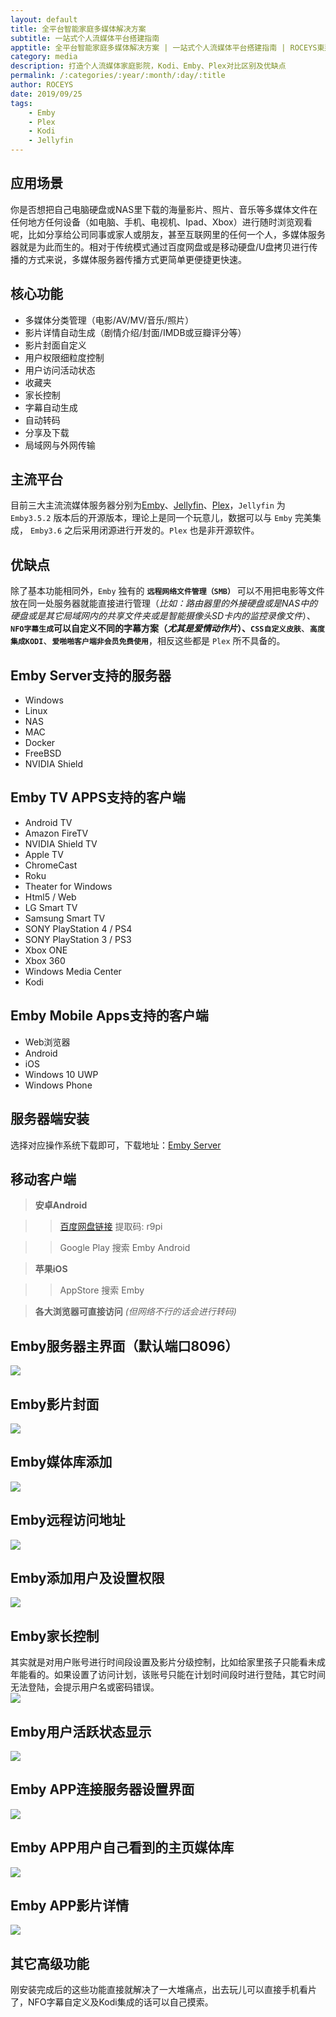 ```yaml
---
layout: default
title: 全平台智能家庭多媒体解决方案
subtitle: 一站式个人流媒体平台搭建指南
apptitle: 全平台智能家庭多媒体解决方案 | 一站式个人流媒体平台搭建指南 | ROCEYS東邊山雲網
category: media
description: 打造个人流媒体家庭影院，Kodi、Emby、Plex对比区别及优缺点
permalink: /:categories/:year/:month/:day/:title
author: ROCEYS
date: 2019/09/25
tags:
    - Emby
    - Plex
    - Kodi
    - Jellyfin
---
```


## 应用场景

你是否想把自己电脑硬盘或NAS里下载的海量影片、照片、音乐等多媒体文件在任何地方任何设备（如电脑、手机、电视机、Ipad、Xbox）进行随时浏览观看呢，比如分享给公司同事或家人或朋友，甚至互联网里的任何一个人，多媒体服务器就是为此而生的。相对于传统模式通过百度网盘或是移动硬盘/U盘拷贝进行传播的方式来说，多媒体服务器传播方式更简单更便捷更快速。

## 核心功能

- 多媒体分类管理（电影/AV/MV/音乐/照片）
- 影片详情自动生成（剧情介绍/封面/IMDB或豆瓣评分等）
- 影片封面自定义
- 用户权限细粒度控制
- 用户访问活动状态
- 收藏夹
- 家长控制
- 字幕自动生成
- 自动转码
- 分享及下载
- 局域网与外网传输

## 主流平台

目前三大主流流媒体服务器分别为[Emby](https://emby.media)、[Jellyfin](https://jellyfin.media)、[Plex](https://www.plex.tv)，`Jellyfin` 为 `Emby3.5.2` 版本后的开源版本，理论上是同一个玩意儿，数据可以与 `Emby` 完美集成， `Emby3.6` 之后采用闭源进行开发的。`Plex` 也是非开源软件。

## 优缺点

除了基本功能相同外，`Emby` 独有的 **`远程网络文件管理（SMB）`** 可以不用把电影等文件放在同一处服务器就能直接进行管理（*比如：路由器里的外接硬盘或是NAS中的硬盘或是其它局域网内的共享文件夹或是智能摄像头SD卡内的监控录像文件*）、**`NFO字幕生成`**可以自定义不同的字幕方案（*尤其是爱情动作片*）、**`CSS自定义皮肤`**、**`高度集成KODI`**、**`爱啪啪客户端非会员免费使用`**，相反这些都是 `Plex` 所不具备的。 


## Emby Server支持的服务器
- Windows
- Linux
- NAS 
- MAC
- Docker
- FreeBSD
- NVIDIA Shield

## Emby TV APPS支持的客户端
- Android TV
- Amazon FireTV
- NVIDIA Shield TV
- Apple TV
- ChromeCast
- Roku
- Theater for Windows
- Html5 / Web
- LG Smart TV
- Samsung Smart TV
- SONY PlayStation 4 / PS4
- SONY PlayStation 3 / PS3
- Xbox ONE
- Xbox 360
- Windows Media Center
- Kodi

## Emby Mobile Apps支持的客户端
- Web浏览器
- Android
- iOS
- Windows 10 UWP
- Windows Phone

## 服务器端安装
选择对应操作系统下载即可，下载地址：[Emby Server](https://emby.media/download.html)

## 移动客户端
> **安卓Android**

>> [百度网盘链接](https://pan.baidu.com/s/1nUuUc7WBSsUUqa94g9GdLA) 提取码: r9pi

>> Google Play 搜索 Emby Android   

>**苹果iOS**

>>AppStore 搜索 Emby

>**各大浏览器可直接访问** *(但网络不行的话会进行转码)*

## Emby服务器主界面（默认端口8096）
![]({{site.cdn}}/img/emby/emby主页我的媒体20190909180302.png)

## Emby影片封面
![]({{site.cdn}}/img/emby/emby纪录片展示20190909180341.png)

## Emby媒体库添加
![]({{site.cdn}}/img/emby/emby媒体库20190909180921.png)

## Emby远程访问地址
![]({{site.cdn}}/img/emby/emby控制台20190909180519.png)

## Emby添加用户及设置权限
![]({{site.cdn}}/img/emby/emby添加用户及权限控制.png)

## Emby家长控制
其实就是对用户账号进行时间段设置及影片分级控制，比如给家里孩子只能看未成年能看的。如果设置了访问计划，该账号只能在计划时间段时进行登陆，其它时间无法登陆，会提示用户名或密码错误。  
![]({{site.cdn}}/img/emby/emby用户家长控制访问计划时间段.png)

## Emby用户活跃状态显示
![]({{site.cdn}}/img/emby/Emby流媒体服务器APP播放无需转码20190908185050.png)

## Emby APP连接服务器设置界面
![]({{site.cdn}}/img/emby/embyapp连接服务器20190909182350.png)

## Emby APP用户自己看到的主页媒体库
![]({{site.cdn}}/img/emby/embyapp媒体库主页20190909182336.png)

## Emby APP影片详情
![]({{site.cdn}}/img/emby/embyapp播放影片20190909182243.png)

## 其它高级功能
刚安装完成后的这些功能直接就解决了一大堆痛点，出去玩儿可以直接手机看片了，NFO字幕自定义及Kodi集成的话可以自己摸索。